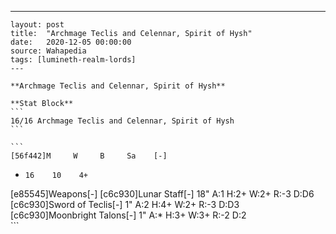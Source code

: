 ---
    layout: post
    title:  "Archmage Teclis and Celennar, Spirit of Hysh"
    date:   2020-12-05 00:00:00
    source: Wahapedia
    tags: [lumineth-realm-lords]
    ---
    
    **Archmage Teclis and Celennar, Spirit of Hysh**
    
    **Stat Block**
    ```
    16/16 Archmage Teclis and Celennar, Spirit of Hysh
    ```
    
    ```
    [56f442]M     W     B     Sa    [-]
*     16    10    4+    
[e85545]Weapons[-]
[c6c930]Lunar Staff[-]
18"    A:1    H:2+   W:2+   R:-3   D:D6  
[c6c930]Sword of Teclis[-]
1"     A:2    H:4+   W:2+   R:-3   D:D3  
[c6c930]Moonbright Talons[-]
1"     A:*    H:3+   W:3+   R:-2   D:2   
    ```
    
    
    